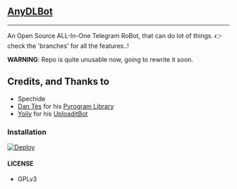 ## [AnyDLBot](https://telegram.dog/AnyDLBot)
---

An Open Source ALL-In-One Telegram RoBot, that can do lot of things.
👉 check the 'branches' for all the features..!

**WARNING**: Repo is quite unusable now, going to rewrite it soon.

## Credits, and Thanks to

* Spechide
* [Dan Tès](https://telegram.dog/haskell) for his [Pyrogram Library](https://github.com/pyrogram/pyrogram)
* [Yoily](https://telegram.dog/YoilyL) for his [UploaditBot](https://telegram.dog/UploaditBot)

### Installation

[![Deploy](https://www.herokucdn.com/deploy/button.svg)](https://heroku.com/deploy)


#### LICENSE
- GPLv3
